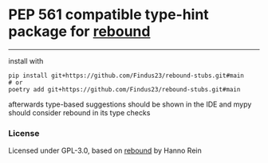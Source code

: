 # PEP 561 compatible type-hint package for [rebound](https://github.com/hannorein/rebound)

----------
install with

```shell
pip install git+https://github.com/Findus23/rebound-stubs.git#main
# or
poetry add git+https://github.com/Findus23/rebound-stubs.git#main
```

afterwards type-based suggestions should be shown in the IDE and mypy should consider rebound in its type checks

### License

Licensed under GPL-3.0, based on [rebound](https://github.com/hannorein/rebound) by Hanno Rein
